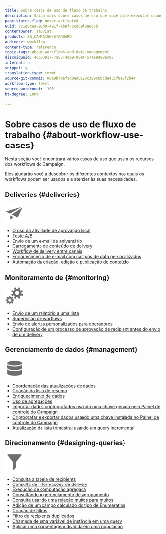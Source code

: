 ```yaml
---
title: Sobre casos de uso de fluxo de trabalho
description: Saiba mais sobre casos de uso que você pode executar usando workflows do Campaign Classic.
page-status-flag: never-activated
uuid: 7c1e8cea-90d0-491f-ab8f-6cd69f8a6c3b
contentOwner: sauviat
products: SG_CAMPAIGN/STANDARD
audience: workflow
content-type: reference
topic-tags: about-workflows-and-data-management
discoiquuid: 40503917-7a53-4d99-96a4-57aa9e98ec87
internal: n
snippet: y
translation-type: tm+mt
source-git-commit: 00a9b7def9d0ad0190c389c6bcde431f8e2f2b44
workflow-type: tm+mt
source-wordcount: '195'
ht-degree: 100%

---
```



# Sobre casos de uso de fluxo de trabalho {#about-workflow-use-cases}

Nesta seção você encontrará vários casos de uso que usam os recursos dos workflows do Campaign.

Eles ajudarão você a descobrir os diferentes contextos nos quais os workflows podem ser usados e a atender às suas necessidades.

## Deliveries {#deliveries}

<img src="assets/do-not-localize/icon_send.svg" width="60px">

* [O uso da atividade de aprovação local](../../workflow/using/using-the-local-approval-activity.md)
* [Teste A/B](../../workflow/using/a-b-testing.md)
* [Envio de um e-mail de aniversário](../../workflow/using/sending-a-birthday-email.md)
* [Carregamento de conteúdo de delivery](../../workflow/using/loading-delivery-content.md)
* [Workflow de delivery entre canais](../../workflow/using/cross-channel-delivery-workflow.md)
* [Enriquecimento de e-mail com campos de data personalizados](../../workflow/using/email-enrichment-with-custom-date-fields.md)
* [Automação da criação, edição e publicação de conteúdo](../../delivery/using/automating-via-workflows.md#examples)

## Monitoramento de {#monitoring}

<img src="assets/do-not-localize/icon_monitoring.svg" width="60px">

* [Envio de um relatório a uma lista](../../workflow/using/sending-a-report-to-a-list.md)
* [Supervisão de worflows](../../workflow/using/supervising-workflows.md)
* [Envio de alertas personalizados para operadores](../../workflow/using/sending-personalized-alerts-to-operators.md)
* [Configuração de um processo de aprovação de recipient antes do envio de um delivery](../../workflow/using/using-the-local-approval-activity.md)

## Gerenciamento de dados {#management}

<img src="assets/do-not-localize/icon_manage.svg" width="60px">

* [Coordenação das atualizações de dados](../../workflow/using/coordinating-data-updates.md)
* [Criação da lista de resumo](../../workflow/using/creating-a-summary-list.md)
* [Enriquecimento de dados](../../workflow/using/enriching-data.md)
* [Uso de agregações](../../workflow/using/using-aggregates.md)
* [Importar dados criptografados usando uma chave gerada pelo Painel de controle do Campaign](../../workflow/using/importing-data.md#use-case-gpg-decrypt)
* [Criptografar e exportar dados usando uma chave instalada no Painel de controle do Campaign](../../workflow/using/how-to-use-workflow-data.md#use-case-gpg-encrypt)
* [Atualização da lista trimestral usando um query incremental](../../workflow/using/quarterly-list-update.md)

## Direcionamento {#designing-queries}

<img src="assets/do-not-localize/icon_filter.svg" width="60px">

* [Consulta à tabela de recipients](../../workflow/using/querying-recipient-table.md)
* [Consulta de informações de delivery](../../workflow/using/querying-delivery-information.md)
* [Execução de computação agregada](../../workflow/using/performing-aggregate-computing.md)
* [Consultando o gerenciamento de agrupamento](../../workflow/using/querying-using-grouping-management.md)
* [Consulta usando uma relação muitos para muitos](../../workflow/using/querying-using-many-to-many-relationship.md)
* [Adição de um campo calculado do tipo de Enumeration](../../workflow/using/adding-enumeration-type-calculated-field.md)
* [Criação de filtros](../../workflow/using/creating-a-filter.md)
* [Filtro de recipients duplicados](../../workflow/using/filtering-duplicated-recipients.md)
* [Chamada de uma variável de instância em uma query](../../workflow/using/javascript-scripts-and-templates.md#calling-an-instance-variable-in-a-query)
* [Aplicar uma porcentagem dividida em uma população](../../workflow/using/javascript-scripts-and-templates.md#example)
